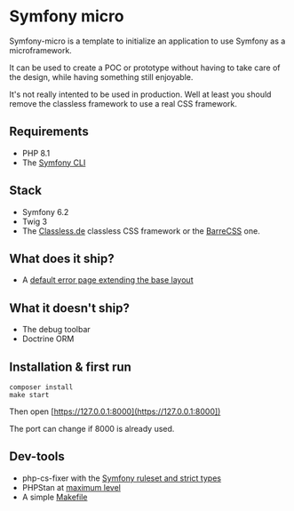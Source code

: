 # Symfony micro

Symfony-micro is a template to initialize an application to use Symfony as a microframework.

It can be used to create a POC or prototype without having to take care of the
design, while having something still enjoyable.

It's not really intented to be used in production.
Well at least you should remove the classless framework to use a real CSS framework.


## Requirements

* PHP 8.1
* The [Symfony CLI](https://symfony.com/download)


## Stack

* Symfony 6.2
* Twig 3
* The [Classless.de](https://classless.de) classless CSS framework
  or the [BarreCSS](http://barecss.com/) one. 


## What does it ship?
 
* A [default error page extending the base layout](https://github.com/strangebuzz/symfony-micro/blob/main/templates/bundles/TwigBundle/Exception/error.html.twig)



## What it doesn't ship?

* The debug toolbar
* Doctrine ORM


## Installation & first run

    composer install
    make start

Then open [https://127.0.0.1:8000](https://127.0.0.1:8000])

The port can change if 8000 is already used.


## Dev-tools 
 
* php-cs-fixer with the [Symfony ruleset and strict types](https://github.com/strangebuzz/symfony-micro/blob/main/php-cs-fixer.dist.php)
* PHPStan at [maximum level](https://github.com/strangebuzz/symfony-micro/blob/main/phpstan.neon)
* A simple [Makefile](https://github.com/strangebuzz/symfony-micro/blob/main/Makefile)
